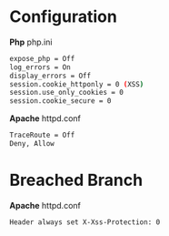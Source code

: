 # Configuration
**Php** php.ini
```sh
expose_php = Off
log_errors = On
display_errors = Off
session.cookie_httponly = 0 (XSS)
session.use_only_cookies = 0
session.cookie_secure = 0
```

**Apache**
httpd.conf
```sh
TraceRoute = Off
Deny, Allow
```

# Breached Branch
**Apache**
httpd.conf
```sh
Header always set X-Xss-Protection: 0
```
